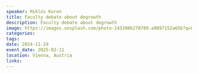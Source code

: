 ```yaml
---
speaker: Miklós Koren
title: Faculty debate about degrowth
description: Faculty debate about degrowth
image: https://images.unsplash.com/photo-1432086278789-a9897152a65b?q=80&w=2669&auto=format&fit=crop&ixlib=rb-4.0.3&ixid=M3wxMjA3fDB8MHxwaG90by1wYWdlfHx8fGVufDB8fHx8fA%3D%3D
categories:
tags:
date: 2024-11-29
event_date: 2025-02-11
location: Vienna, Austria
links:
---
```

